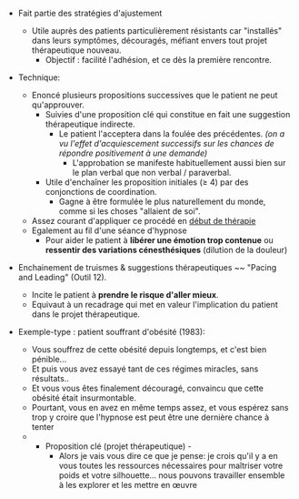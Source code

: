 
- Fait partie des stratégies d'ajustement 
	- Utile auprès des patients particulièrement résistants car "installés" dans leurs symptômes, découragés, méfiant envers tout projet thérapeutique nouveau. 
		- Objectif : facilité l'adhésion, et ce dès la première rencontre. 

- Technique:
	- Enoncé plusieurs propositions successives que le patient ne peut qu'approuver.
		- Suivies d'une proposition clé qui constitue en fait une suggestion thérapeutique indirecte. 
			- Le patient l'acceptera dans la foulée des précédentes. *(on a vu l'effet d'acquiescement successifs sur les chances de répondre positivement à une demande)*
				- L'approbation se manifeste habituellement aussi bien sur le plan verbal que non verbal / paraverbal.
		- Utile d'enchaîner les proposition initiales ($\geq$ 4) par des conjonctions de coordination.
			- Gagne à être formulée le plus naturellement du monde, comme si les choses "allaient de soi".
	- Assez courant d'appliquer ce procédé en <u>début de thérapie</u> 
	- Egalement au fil d'une séance d'hypnose 
		- Pour aider le patient à **libérer une émotion trop contenue** ou **ressentir des variations cénesthésiques** (dilution de la douleur)
- Enchainement de truismes & suggestions thérapeutiques ~~ "Pacing and Leading" (Outil 12).
	- Incite le patient à **prendre le risque d'aller mieux**.
	- Equivaut à un recadrage qui met en valeur l'implication du patient dans le projet thérapeutique. 

- Exemple-type : patient souffrant d'obésité (1983):
	- Vous souffrez de cette obésité depuis longtemps, et c'est bien pénible...
	- Et puis vous avez essayé tant de ces régimes miracles, sans résultats..
	- Et vous vous êtes finalement découragé, convaincu que cette obésité était insurmontable.
	- Pourtant, vous en avez en même temps assez, et vous espérez sans trop y croire que l'hypnose est peut être une dernière chance à tenter 
	- - Proposition clé (projet thérapeutique) - 
		- Alors je vais vous dire ce que je pense: je crois qu'il y a en vous toutes les ressources nécessaires pour maîtriser votre poids et votre silhouette... nous pouvons travailler ensemble à les explorer et les mettre en œuvre
 